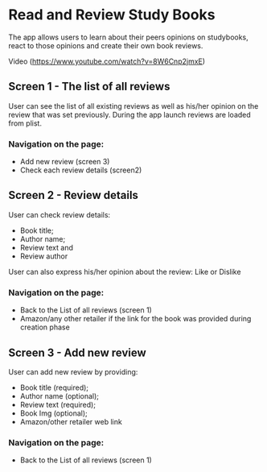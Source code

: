 #  Read and Review Study Books   

The app allows users to learn about their peers opinions on studybooks, react to those opinions and 
create their own book reviews. 

Video (https://www.youtube.com/watch?v=8W6Cnp2jmxE)

## Screen 1 - The list of all reviews

User can see the list of all existing reviews as well as his/her opinion on the review that was set previously.
During the app launch reviews are loaded from plist. 

### Navigation on the page: 
- Add new review (screen 3)
- Check each review details (screen2)

## Screen 2 - Review details

User can check review details:
- Book title;
- Author name;
- Review text and
- Review author

User can also express his/her opinion about the review: Like or Dislike

### Navigation on the page:
- Back to the List of all reviews (screen 1)
- Amazon/any other retailer if the link for the book was provided during creation phase

## Screen 3 - Add new review

User can add new review by providing:
- Book title (required);
- Author name (optional);
- Review text (required);
- Book Img (optional);
- Amazon/other retailer web link

### Navigation on the page: 
- Back to the List of all reviews (screen 1)
